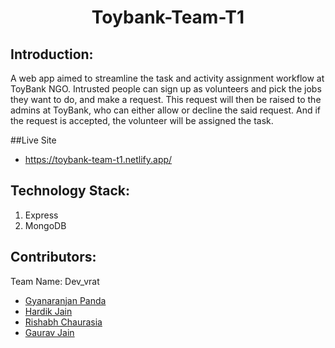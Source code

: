 <h1 align="center">Toybank-Team-T1</h1>
<p align="center">
</p>

## Introduction:
A web app aimed to streamline the task and activity assignment workflow at ToyBank NGO. Intrusted people can sign up as volunteers and pick the jobs they want to do, and make a request. This request will then be raised to the admins at ToyBank, who can either allow or decline the said request.  And if the request is accepted, the volunteer will be assigned the task.
  
##Live Site

 * https://toybank-team-t1.netlify.app/

## Technology Stack:
  1) Express
  2) MongoDB
  

## Contributors:

Team Name: Dev_vrat

* [Gyanaranjan Panda](https://github.com/GRP-coder)
* [Hardik Jain](https://github.com/hardikj1008)
* [Rishabh Chaurasia](https://github.com/rishabh21122002)
* [Gaurav Jain](https://github.com/Gauarv-Jain)


